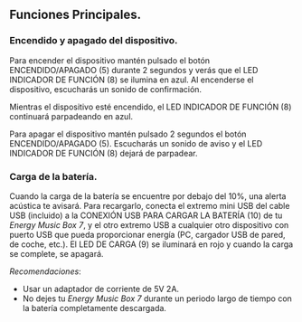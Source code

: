 ## Funciones Principales.

### Encendido y apagado del dispositivo.

Para encender el dispositivo mantén pulsado el botón ENCENDIDO/APAGADO (5) durante 2 segundos y verás que el LED INDICADOR DE FUNCIÓN (8) se ilumina en azul. Al encenderse el dispositivo, escucharás un sonido de confirmación.

Mientras el dispositivo esté encendido, el LED INDICADOR DE FUNCIÓN (8) continuará parpadeando en azul.

Para apagar el dispositivo mantén pulsado 2 segundos el botón ENCENDIDO/APAGADO (5). Escucharás un sonido de aviso y el LED INDICADOR DE FUNCIÓN (8) dejará de parpadear.

### Carga de la batería.
Cuando la carga de la batería se encuentre por debajo del 10%, una alerta acústica te avisará. Para recargarlo, conecta el extremo mini USB del cable USB (incluido) a la CONEXIÓN USB PARA CARGAR LA BATERÍA (10) de tu *Energy Music Box 7*, y el otro extremo USB a cualquier otro dispositivo con puerto USB que pueda proporcionar energía (PC, cargador USB de pared, de coche, etc.). El LED DE CARGA (9) se iluminará en rojo y cuando la carga se complete, se apagará.

*Recomendaciones*:

- Usar un adaptador de corriente de 5V 2A.
- No dejes tu *Energy Music Box 7* durante un periodo largo de tiempo con la batería completamente descargada. 

